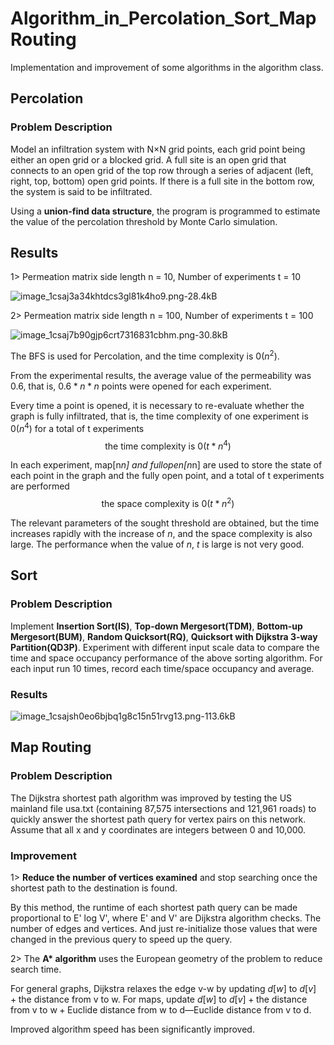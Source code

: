# Algorithm_in_Percolation_Sort_MapRouting

Implementation and improvement of some algorithms in the algorithm class. 

## Percolation

### Problem Description

Model an infiltration system with N×N grid points, each grid point being either an open grid or a blocked grid. A full site is an open grid that connects to an open grid of the top row through a series of adjacent (left, right, top, bottom) open grid points. If there is a full site in the bottom row, the system is said to be infiltrated. 

Using a **union-find data structure**, the program is programmed to estimate the value of the percolation threshold by Monte Carlo simulation. 

## Results

1> Permeation matrix side length n = 10, Number of experiments t = 10

![image_1csaj3a34khtdcs3gl81k4ho9.png-28.4kB][1]

2> Permeation matrix side length n = 100, Number of experiments t = 100

![image_1csaj7b90gjp6crt7316831cbhm.png-30.8kB][2]

The BFS is used for Percolation, and the time complexity is $0 (n^2)$. 

From the experimental results, the average value of the permeability was $0.6$, that is, $0.6*n*n$ points were opened for each experiment.

Every time a point is opened, it is necessary to re-evaluate whether the graph is fully infiltrated, that is, the time complexity of one experiment is $0(n^4)$ for a total of t experiments $$\text{the time complexity is }0(t*n^4)$$

In each experiment, map[n*n] and fullopen[n*n] are used to store the state of each point in the graph and the fully open point, and a total of t experiments are performed $$\text{the space complexity is }0(t*n^2)$$ 

The relevant parameters of the sought threshold are obtained, but the time increases rapidly with the increase of $n$, and the space complexity is also large. The performance when the value of $n$, $t$ is large is not very good. 

## Sort

### Problem Description

Implement **Insertion Sort(IS)**, **Top-down Mergesort(TDM)**, **Bottom-up Mergesort(BUM)**, **Random Quicksort(RQ)**, **Quicksort with Dijkstra 3-way Partition(QD3P)**. Experiment with different input scale data to compare the time and space occupancy performance of the above sorting algorithm. For each input run 10 times, record each time/space occupancy and average. 

### Results

![image_1csajsh0eo6bjbq1g8c15n51rvg13.png-113.6kB][3]

## Map Routing

### Problem Description

The Dijkstra shortest path algorithm was improved by testing the US mainland file usa.txt (containing 87,575 intersections and 121,961 roads) to quickly answer the shortest path query for vertex pairs on this network. Assume that all x and y coordinates are integers between 0 and 10,000. 

### Improvement

1> **Reduce the number of vertices examined** and stop searching once the shortest path to the destination is found. 

By this method, the runtime of each shortest path query can be made proportional to E' log V', where E' and V' are Dijkstra algorithm checks. The number of edges and vertices. And just re-initialize those values that were changed in the previous query to speed up the query. 

2> The **A\* algorithm** uses the European geometry of the problem to reduce search time. 

For general graphs, Dijkstra relaxes the edge v-w by updating $d[w]$ to $d[v] + \text{the distance from v to w}$. For maps, update $d[w]$ to $d[v] + \text{the distance from v to w} + \text{Euclide distance from w to d} — \text{Euclide distance from v to d}$. 

Improved algorithm speed has been significantly improved. 


  [1]: http://static.zybuluo.com/JosieException/st3srar0ud7nty0jq995yrkk/image_1csaj3a34khtdcs3gl81k4ho9.png
  [2]: http://static.zybuluo.com/JosieException/9oz6i4grbu3osugat7zih7uo/image_1csaj7b90gjp6crt7316831cbhm.png
  [3]: http://static.zybuluo.com/JosieException/p5h32wvxj1f91w4dxcvp7ki9/image_1csajsh0eo6bjbq1g8c15n51rvg13.png

